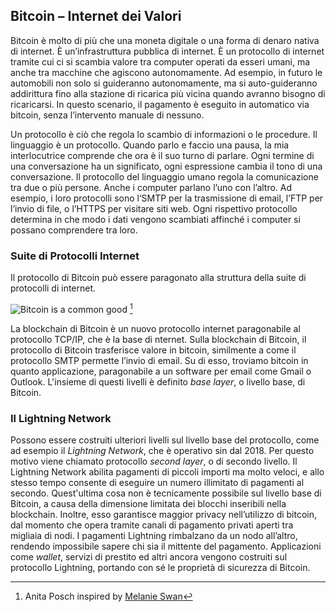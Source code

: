 ## Bitcoin – Internet dei Valori

Bitcoin è molto di più che una moneta digitale o una forma di denaro nativa di internet. È un’infrastruttura pubblica di internet. È un protocollo di internet tramite cui ci si scambia valore tra computer operati da esseri umani, ma anche tra macchine che agiscono autonomamente.  Ad esempio, in futuro le automobili non solo si guideranno autonomamente, ma si auto-guideranno addirittura fino alla stazione di ricarica più vicina quando avranno bisogno di ricaricarsi. In questo scenario, il pagamento è eseguito in automatico via bitcoin, senza l’intervento manuale di nessuno.

Un protocollo è ciò che regola lo scambio di informazioni o le procedure. Il linguaggio è un protocollo. Quando parlo e faccio una pausa, la mia interlocutrice comprende che ora è il suo turno di parlare. Ogni termine di una conversazione ha un significato, ogni espressione cambia il tono di una conversazione. Il protocollo del linguaggio umano regola la comunicazione tra due o più persone. Anche i computer parlano l’uno con l’altro. Ad esempio, i loro protocolli sono l‘SMTP per la trasmissione di email, l’FTP per l’invio di file, o l’HTTPS per visitare siti web. Ogni rispettivo protocollo determina in che modo i dati vengono scambiati affinché i computer si possano comprendere tra loro.

### Suite di Protocolli Internet
Il protocollo di Bitcoin può essere paragonato alla struttura della suite di protocolli di internet.

![Bitcoin is a common good](resources/_Bitcoin-protocol.png) [^23]

La blockchain di Bitcoin è un nuovo protocollo internet paragonabile al protocollo TCP/IP, che è la base di nternet. Sulla blockchain di Bitcoin, il protocollo di Bitcoin trasferisce valore in bitcoin, similmente a come il protocollo SMTP permette l’invio di email. Su di esso, troviamo bitcoin in quanto applicazione, paragonabile a un software per email come Gmail o Outlook. L'insieme di questi livelli è definito _base layer_, o livello base, di Bitcoin.

### Il Lightning Network

Possono essere costruiti ulteriori livelli sul livello base del protocollo, come ad esempio il _Lightning Network_, che è operativo sin dal 2018. Per questo motivo viene chiamato protocollo _second layer_, o di secondo livello. Il Lightning Network abilita pagamenti di piccoli importi ma molto veloci, e allo stesso tempo consente di eseguire un numero illimitato di pagamenti al secondo. Quest'ultima cosa non è tecnicamente possibile sul livello base di Bitcoin, a causa della dimensione limitata dei blocchi inseribili nella blockchain. Inoltre, esso garantisce maggior privacy nell’utilizzo di bitcoin, dal momento che opera tramite canali di pagamento privati aperti tra migliaia di nodi. I pagamenti Lightning rimbalzano da un nodo all’altro, rendendo impossibile sapere chi sia il mittente del pagamento. Applicazioni come _wallet_, servizi di prestito ed altri ancora vengono costruiti sul protocollo Lightning, portando con sé le proprietà di sicurezza di Bitcoin.  

[^23]: Anita Posch inspired by [Melanie Swan](https://www.slideshare.net/lablogga/bitcoin-and-blockchain-explained-cryptocitizen-smartnetwork-trust)
